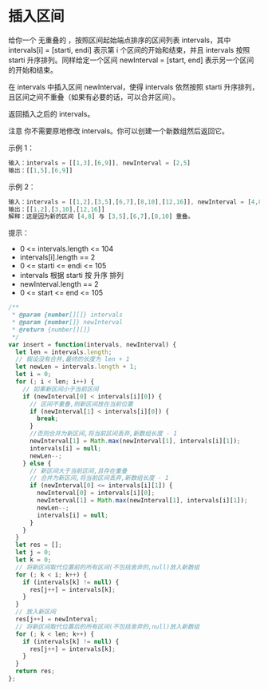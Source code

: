 # 插入区间

给你一个 无重叠的 ，按照区间起始端点排序的区间列表 intervals，其中 intervals[i] = [starti, endi] 表示第 i 个区间的开始和结束，并且 intervals 按照 starti 升序排列。同样给定一个区间 newInterval = [start, end] 表示另一个区间的开始和结束。

在 intervals 中插入区间 newInterval，使得 intervals 依然按照 starti 升序排列，且区间之间不重叠（如果有必要的话，可以合并区间）。

返回插入之后的 intervals。

注意 你不需要原地修改 intervals。你可以创建一个新数组然后返回它。

示例 1：

```js
输入：intervals = [[1,3],[6,9]], newInterval = [2,5]
输出：[[1,5],[6,9]]
```

示例 2：

```js
输入：intervals = [[1,2],[3,5],[6,7],[8,10],[12,16]], newInterval = [4,8]
输出：[[1,2],[3,10],[12,16]]
解释：这是因为新的区间 [4,8] 与 [3,5],[6,7],[8,10] 重叠。
```

提示：

- 0 <= intervals.length <= 104
- intervals[i].length == 2
- 0 <= starti <= endi <= 105
- intervals 根据 starti 按 升序 排列
- newInterval.length == 2
- 0 <= start <= end <= 105

```js
/**
 * @param {number[][]} intervals
 * @param {number[]} newInterval
 * @return {number[][]}
 */
var insert = function(intervals, newInterval) {
  let len = intervals.length;
  // 假设没有合并,最终的长度为 len + 1
  let newLen = intervals.length + 1;
  let i = 0;
  for (; i < len; i++) {
    // 如果新区间小于当前区间
    if (newInterval[0] < intervals[i][0]) {
      // 区间不重叠,则新区间放在当前位置
      if (newInterval[1] < intervals[i][0]) {
        break;
      }
      //否则合并为新区间,将当前区间丢弃,新数组长度 - 1
      newInterval[1] = Math.max(newInterval[1], intervals[i][1]);
      intervals[i] = null;
      newLen--;
    } else {
      // 新区间大于当前区间,且存在重叠
      // 合并为新区间,将当前区间丢弃,新数组长度 - 1
      if (newInterval[0] <= intervals[i][1]) {
        newInterval[0] = intervals[i][0];
        newInterval[1] = Math.max(newInterval[1], intervals[i][1]);
        newLen--;
        intervals[i] = null;
      }
    }
  }
  let res = [];
  let j = 0;
  let k = 0;
  // 将新区间取代位置前的所有区间(不包括舍弃的,null)放入新数组
  for (; k < i; k++) {
    if (intervals[k] != null) {
      res[j++] = intervals[k];
    }
  }
  // 放入新区间
  res[j++] = newInterval;
  // 将新区间取代位置后的所有区间(不包括舍弃的,null)放入新数组
  for (; k < len; k++) {
    if (intervals[k] != null) {
      res[j++] = intervals[k];
    }
  }
  return res;
};

```

